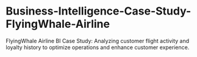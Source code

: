 # Business-Intelligence-Case-Study-FlyingWhale-Airline
 FlyingWhale Airline BI Case Study: Analyzing customer flight activity and loyalty history to optimize operations and enhance customer experience.
